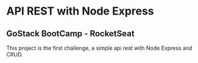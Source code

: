 # API REST with Node Express
## GoStack BootCamp - RocketSeat

This project is the first challenge, a simple api rest with Node Express and CRUD.
